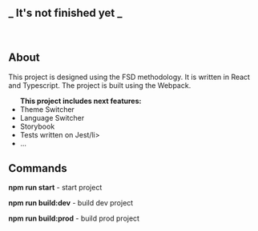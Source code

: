 ## _ It's not finished yet _

<br/>

## About

This project is designed using the FSD methodology. It is written in React and Typescript. The project is built using the Webpack.

<ul>
    <b>This project includes next features: </b>
    <li> Theme Switcher</li>
    <li> Language Switcher</li>
    <li> Storybook </li>
    <li> Tests written on Jest/li>
    <li> ...</li>
</ul>

## Commands

<b>npm run start</b> - start project

<b>npm run build:dev</b> - build dev project

<b>npm run build:prod</b> - build prod project

